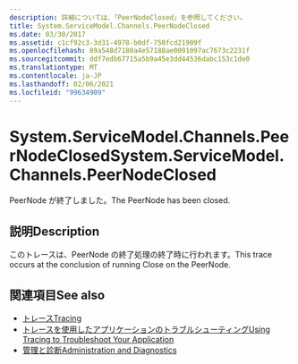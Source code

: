 ```yaml
---
description: 詳細については、「PeerNodeClosed」を参照してください。
title: System.ServiceModel.Channels.PeerNodeClosed
ms.date: 03/30/2017
ms.assetid: c1cf92c3-3d31-4978-b0df-750fcd21909f
ms.openlocfilehash: 89a548d7180a4e57188ae0091097ac7673c2231f
ms.sourcegitcommit: ddf7edb67715a5b9a45e3dd44536dabc153c1de0
ms.translationtype: MT
ms.contentlocale: ja-JP
ms.lasthandoff: 02/06/2021
ms.locfileid: "99634909"
---
```

# <a name="systemservicemodelchannelspeernodeclosed"></a><span data-ttu-id="975de-103">System.ServiceModel.Channels.PeerNodeClosed</span><span class="sxs-lookup"><span data-stu-id="975de-103">System.ServiceModel.Channels.PeerNodeClosed</span></span>

<span data-ttu-id="975de-104">PeerNode が終了しました。</span><span class="sxs-lookup"><span data-stu-id="975de-104">The PeerNode has been closed.</span></span>  
  
## <a name="description"></a><span data-ttu-id="975de-105">説明</span><span class="sxs-lookup"><span data-stu-id="975de-105">Description</span></span>  

 <span data-ttu-id="975de-106">このトレースは、PeerNode の終了処理の終了時に行われます。</span><span class="sxs-lookup"><span data-stu-id="975de-106">This trace occurs at the conclusion of running Close on the PeerNode.</span></span>  
  
## <a name="see-also"></a><span data-ttu-id="975de-107">関連項目</span><span class="sxs-lookup"><span data-stu-id="975de-107">See also</span></span>

- [<span data-ttu-id="975de-108">トレース</span><span class="sxs-lookup"><span data-stu-id="975de-108">Tracing</span></span>](index.md)
- [<span data-ttu-id="975de-109">トレースを使用したアプリケーションのトラブルシューティング</span><span class="sxs-lookup"><span data-stu-id="975de-109">Using Tracing to Troubleshoot Your Application</span></span>](using-tracing-to-troubleshoot-your-application.md)
- [<span data-ttu-id="975de-110">管理と診断</span><span class="sxs-lookup"><span data-stu-id="975de-110">Administration and Diagnostics</span></span>](../index.md)
